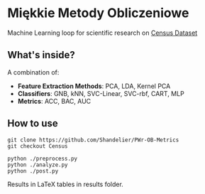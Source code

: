 # Miękkie Metody Obliczeniowe

Machine Learning loop for scientific research on [Census Dataset](https://www.kaggle.com/uciml/adult-census-income)

## What's inside?

A combination of: 

- **Feature Extraction Methods**: PCA, LDA, Kernel PCA
- **Classifiers**: GNB, kNN, SVC-Linear, SVC-rbf, CART, MLP
- **Metrics**: ACC, BAC, AUC

## How to use

```
git clone https://github.com/Shandelier/PWr-OB-Metrics
git checkout Census

python ./preprocess.py
python ./analyze.py
python ./post.py
```

Results in LaTeX tables in results folder. 